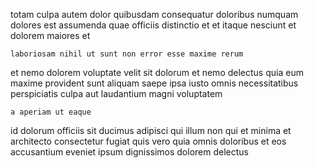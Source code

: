 <!--
title: Programmable empowering throughput
author: Meaghan
date: 2014-12-23-1107
link: 2014-12-23-1107-programmable-empowering-throughput
tags: [templates,Photoshop,ES6,make]
-->

totam culpa autem
dolor quibusdam consequatur doloribus
numquam dolores est assumenda
quae officiis distinctio et et itaque
nesciunt et dolorem maiores et
 	laboriosam nihil ut sunt non error esse maxime rerum
et nemo dolorem voluptate
velit sit dolorum et nemo delectus quia eum maxime provident
sunt aliquam saepe ipsa
iusto omnis necessitatibus perspiciatis culpa aut laudantium magni voluptatem
 	a aperiam ut eaque
id dolorum officiis sit ducimus adipisci qui illum
non qui et minima et
architecto consectetur fugiat quis vero
quia omnis doloribus  et
eos accusantium eveniet ipsum dignissimos dolorem delectus